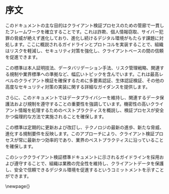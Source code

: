 # 序文

このドキュメントの主な目的はクライアント検証プロセスのための管廊で一貫したフレームワークを確立することです。これは詐欺、個人情報窃取、サイバー犯罪の脅威が絶えず進化しており、進化し続けるデジタル環境がもたらす課題に対処します。ここに概説されるガイドラインとプロトコルを実装することで、組織はリスクを軽減し、セキュリティ対策を強化し、クライアントベースの間の信頼を促進できます。

この標準は本人証明技法、データバリデーション手法、リスク管理戦略、関連する規制や業界標準への準拠など、幅広いトピックを含んでいます。これは最高レベルのクライアント検証を確保するために多要素認証、生体認証検証、その他の高度なセキュリティ対策の実装に関する詳細なガイダンスを提供します。

さらに、このドキュメントではデータプライバシーを維持し、関連するデータ保護法および規制を遵守することの重要性を強調しています。機密性の高いクライアント情報を処理するためのベストプラクティスを概説し、検証プロセスが安全かつ倫理的な方法で実施されることを確保します。

この標準は定期的に更新および改訂し、テクノロジの最新の進歩、新たな脅威、進化する規制要件を反映します。このアプローチにより、クライアント検証プロセスが常に最新かつ効率的であり、業界のベストプラクティスに沿っていることを確保します。

このシッククライアント検証標準ドキュメントに示されるガイドラインを採用および遵守することで、組織は業務の完全性を維持し、クライアントデータを保護し、安全で信頼できるデジタル環境を促進するというコミットメントを示すことができます。

\newpage{}

